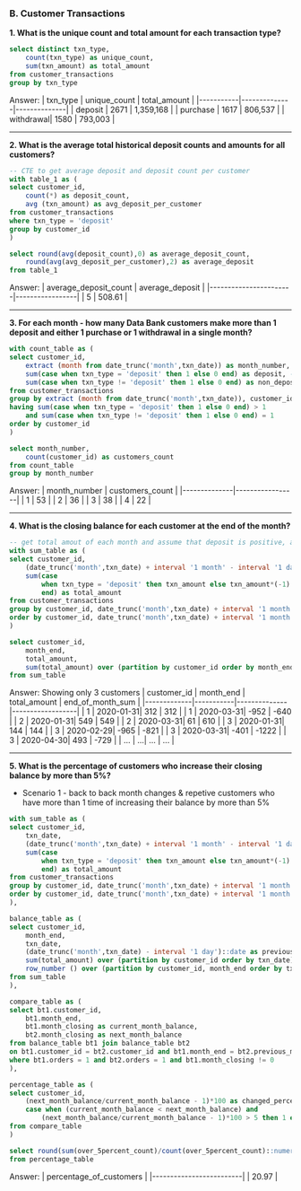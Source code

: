 ### B. Customer Transactions

**1. What is the unique count and total amount for each transaction type?**
````sql
select distinct txn_type,
	count(txn_type) as unique_count,
	sum(txn_amount) as total_amount
from customer_transactions
group by txn_type
````
Answer:
| txn_type  | unique_count | total_amount |
|-----------|--------------|--------------|
| deposit   |        2671  |    1,359,168 |
| purchase  |        1617  |      806,537 |
| withdrawal|        1580  |      793,003 |

***

**2. What is the average total historical deposit counts and amounts for all customers?**
````sql
-- CTE to get average deposit and deposit count per customer 
with table_1 as (
select customer_id,
	count(*) as deposit_count,
	avg (txn_amount) as avg_deposit_per_customer
from customer_transactions
where txn_type = 'deposit'
group by customer_id
)

select round(avg(deposit_count),0) as average_deposit_count,
	round(avg(avg_deposit_per_customer),2) as average_deposit
from table_1
````
Answer:
| average_deposit_count | average_deposit |
|-----------------------|-----------------|
|                     5 |        508.61   |

***

**3. For each month - how many Data Bank customers make more than 1 deposit and either 1 purchase or 1 withdrawal in a single month?**
````sql
with count_table as (
select customer_id,
	extract (month from date_trunc('month',txn_date)) as month_number, -- getting month number
	sum(case when txn_type = 'deposit' then 1 else 0 end) as deposit, -- count the deposit and non-deposit for each customer of each month 
	sum(case when txn_type != 'deposit' then 1 else 0 end) as non_deposit
from customer_transactions
group by extract (month from date_trunc('month',txn_date)), customer_id
having sum(case when txn_type = 'deposit' then 1 else 0 end) > 1
	and sum(case when txn_type != 'deposit' then 1 else 0 end) = 1
order by customer_id
)

select month_number,
	count(customer_id) as customers_count
from count_table
group by month_number
````
Answer:
| month_number | customers_count |
|--------------|-----------------|
|            1 |              53 |
|            2 |              36 |
|            3 |              38 |
|            4 |              22 |

***

**4. What is the closing balance for each customer at the end of the month?**
````sql
-- get total amout of each month and assume that deposit is positive, anything else is negative 
with sum_table as (
select customer_id,
	(date_trunc('month',txn_date) + interval '1 month' - interval '1 day')::date as month_end,
	sum(case
		when txn_type = 'deposit' then txn_amount else txn_amount*(-1)
		end) as total_amount
from customer_transactions
group by customer_id, date_trunc('month',txn_date) + interval '1 month' - interval '1 day'
order by customer_id, date_trunc('month',txn_date) + interval '1 month' - interval '1 day'
)

select customer_id,
	month_end,
	total_amount,
	sum(total_amount) over (partition by customer_id order by month_end) as end_of_month_sum -- getting moving sum 
from sum_table
````
Answer: Showing only 3 customers 
| customer_id | month_end | total_amount | end_of_month_sum |
|-------------|-----------|--------------|------------------|
|          1  | 2020-01-31|         312  |              312 |
|          1  | 2020-03-31|        -952  |             -640 |
|          2  | 2020-01-31|         549  |              549 |
|          2  | 2020-03-31|          61  |              610 |
|          3  | 2020-01-31|         144  |              144 |
|          3  | 2020-02-29|        -965  |             -821 |
|          3  | 2020-03-31|        -401  |            -1222 |
|          3  | 2020-04-30|         493  |             -729 |
|          ...  | ...|         ...  |             ... |
***

**5. What is the percentage of customers who increase their closing balance by more than 5%?**

- Scenario 1 - back to back month changes & repetive customers who have more than 1 time of increasing their balance by more than 5%
````sql
with sum_table as (
select customer_id,
	txn_date,
	(date_trunc('month',txn_date) + interval '1 month' - interval '1 day')::date as month_end,
	sum(case
		when txn_type = 'deposit' then txn_amount else txn_amount*(-1)
		end) as total_amount
from customer_transactions
group by customer_id, date_trunc('month',txn_date) + interval '1 month' - interval '1 day', txn_date
order by customer_id, date_trunc('month',txn_date) + interval '1 month' - interval '1 day'
),

balance_table as (
select customer_id,
	month_end,
	txn_date,
	(date_trunc('month',txn_date) - interval '1 day')::date as previous_month_end,
	sum(total_amount) over (partition by customer_id order by txn_date) as month_closing,
	row_number () over (partition by customer_id, month_end order by txn_date desc) as orders
from sum_table
),

compare_table as (
select bt1.customer_id,
	bt1.month_end,
	bt1.month_closing as current_month_balance,
	bt2.month_closing as next_month_balance
from balance_table bt1 join balance_table bt2
on bt1.customer_id = bt2.customer_id and bt1.month_end = bt2.previous_month_end
where bt1.orders = 1 and bt2.orders = 1 and bt1.month_closing != 0
),

percentage_table as (
select customer_id,
	(next_month_balance/current_month_balance - 1)*100 as changed_percentage,
	case when (current_month_balance < next_month_balance) and
		(next_month_balance/current_month_balance - 1)*100 > 5 then 1 else 0 end as over_5percent_count
from compare_table
)

select round(sum(over_5percent_count)/count(over_5percent_count)::numeric*100,2) as percentage_of_customers
from percentage_table
````
Answer:
| percentage_of_customers |
|-------------------------|
|                  20.97  |

